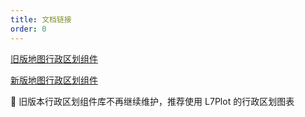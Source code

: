 ```yaml
---
title: 文档链接
order: 0
---
```


[旧版地图行政区划组件](https://antv.vision/L7-boundary/)

[新版地图行政区划组件](https://l7plot.antv.vision/zh/docs/api/plots/choropleth)

🌟 旧版本行政区划组件库不再继续维护，推荐使用 L7Plot 的行政区划图表
